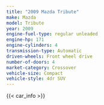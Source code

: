 ```yaml
---
title: "2009 Mazda Tribute"
make: Mazda
model: Tribute
year: 2009
engine-fuel-type: regular unleaded
engine-hp: 171
engine-cylinders: 4
transmission-type: Automatic
driven-wheels: Front wheel drive
number-of-doors: 4
market-category: Crossover
vehicle-size: Compact
vehicle-style: 4dr SUV
---
```


{{< car_info >}}
